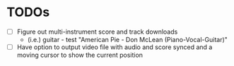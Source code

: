 # TODOs
- [ ] Figure out multi-instrument score and track downloads
  - (i.e.) guitar - test "American Pie - Don McLean (Piano-Vocal-Guitar)"
- [ ] Have option to output video file with audio and score synced and a moving cursor to show the current position